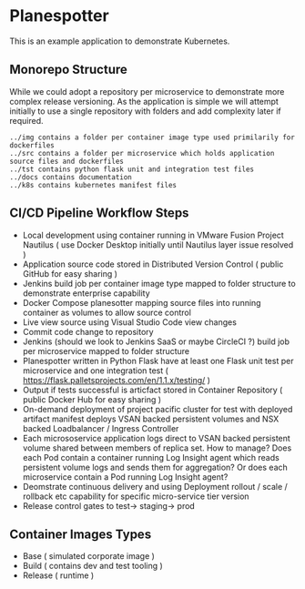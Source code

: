 # Planespotter

This is an example application to demonstrate Kubernetes.

## Monorepo Structure

While we could adopt a repository per microservice to demonstrate more complex release versioning. As the application is simple we will attempt initially to use a single repository with folders and add complexity later if required.

``` shell
../img contains a folder per container image type used primilarily for dockerfiles
../src contains a folder per microservice which holds application source files and dockerfiles
../tst contains python flask unit and integration test files
../docs contains documentation
../k8s contains kubernetes manifest files
```

## CI/CD Pipeline Workflow Steps

- Local development using container running in VMware Fusion Project Nautilus ( use Docker Desktop initially until Nautilus layer issue resolved )
- Application source code stored in Distributed Version Control ( public GitHub for easy sharing )
- Jenkins build job per container image type mapped to folder structure to demonstrate enterprise capability
- Docker Compose planesotter mapping source files into running container as volumes to allow source control
- Live view source using Visual Studio Code view changes
- Commit code change to repository
- Jenkins (should we look to Jenkins SaaS or maybe CircleCI ?) build job per microservice mapped to folder structure
- Planespotter written in Python Flask have at least one Flask unit test per microservice and one integration test ( https://flask.palletsprojects.com/en/1.1.x/testing/ )
- Output if tests successful is articfact stored in Container Repository ( public Docker Hub for easy sharing )
- On-demand deployment of project pacific cluster for test with deployed artifact manifest deploys VSAN backed persistent volumes and NSX backed Loadbalancer / Ingress Controller
- Each micrososervice application logs direct to VSAN backed persistent volume shared between members of replica set. How to manage? Does each Pod contain a container running Log Insight agent which reads persistent volume logs and sends them for aggregation? Or does each microservice contain a Pod running Log Insight agent?
- Deomstrate continuous delivery and using Deployment rollout / scale / rollback etc capability for specific micro-service tier version
- Release control gates to test-> staging-> prod

## Container Images Types

- Base ( simulated corporate image )
- Build ( contains dev and test tooling )
- Release ( runtime )
